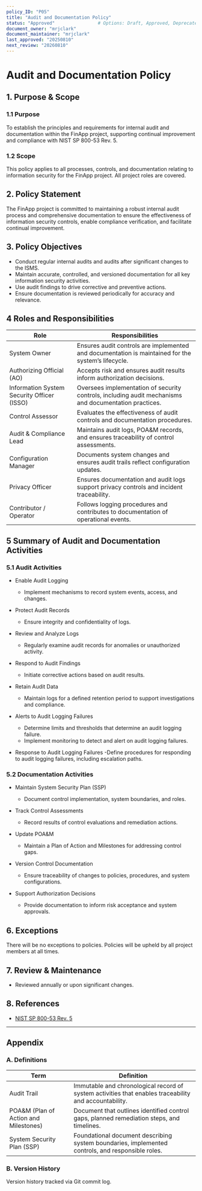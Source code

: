 ```yaml
---
policy_ID: "P05"
title: "Audit and Documentation Policy"
status: "Approved"                # Options: Draft, Approved, Deprecated
document_owner: "mrjclark"
document_maintainer: "mrjclark"
last_approved: "20250810"
next_review: "20260810"
---
```

# Audit and Documentation Policy

## 1. Purpose & Scope

### 1.1 Purpose
To establish the principles and requirements for internal audit and documentation within the FinApp project, supporting continual improvement and compliance with NIST SP 800-53 Rev. 5.

### 1.2 Scope
This policy applies to all processes, controls, and documentation relating to information security for the FinApp project. All project roles are covered.

## 2. Policy Statement
The FinApp project is committed to maintaining a robust internal audit process and comprehensive documentation to ensure the effectiveness of information security controls, enable compliance verification, and facilitate continual improvement.

## 3. Policy Objectives
- Conduct regular internal audits and audits after significant changes to the ISMS.
- Maintain accurate, controlled, and versioned documentation for all key information security activities.
- Use audit findings to drive corrective and preventive actions.
- Ensure documentation is reviewed periodically for accuracy and relevance.

## 4 Roles and Responsibilities

| Role | Responsibilities |
|------|------------------|
| System Owner | Ensures audit controls are implemented and documentation is maintained for the system’s lifecycle. |
| Authorizing Official (AO) | Accepts risk and ensures audit results inform authorization decisions. |
| Information System Security Officer (ISSO) | Oversees implementation of security controls, including audit mechanisms and documentation practices. |
| Control Assessor | Evaluates the effectiveness of audit controls and documentation procedures. |
| Audit & Compliance Lead | Maintains audit logs, POA&M records, and ensures traceability of control assessments. |
| Configuration Manager | Documents system changes and ensures audit trails reflect configuration updates. |
| Privacy Officer | Ensures documentation and audit logs support privacy controls and incident traceability. |
| Contributor / Operator | Follows logging procedures and contributes to documentation of operational events. |


## 5 Summary of Audit and Documentation Activities

### 5.1 Audit Activities

- Enable Audit Logging  
  - Implement mechanisms to record system events, access, and changes.

- Protect Audit Records  
  - Ensure integrity and confidentiality of logs.

- Review and Analyze Logs  
  - Regularly examine audit records for anomalies or unauthorized activity.

- Respond to Audit Findings  
  - Initiate corrective actions based on audit results.

- Retain Audit Data  
  - Maintain logs for a defined retention period to support investigations and compliance.

- Alerts to Audit Logging Failures
  - Determine limits and thresholds that determine an audit logging failure.
  - Implement monitoring to detect and alert on audit logging failures.

- Response to Audit Logging Failures
  -Define procedures for responding to audit logging failures, including escalation paths.

### 5.2 Documentation Activities

- Maintain System Security Plan (SSP)  
  - Document control implementation, system boundaries, and roles.

- Track Control Assessments  
  - Record results of control evaluations and remediation actions.

- Update POA&M  
  - Maintain a Plan of Action and Milestones for addressing control gaps.

- Version Control Documentation  
  - Ensure traceability of changes to policies, procedures, and system configurations.

- Support Authorization Decisions  
  - Provide documentation to inform risk acceptance and system approvals.

## 6. Exceptions
There will be no exceptions to policies. Policies will be upheld by all project members at all times.

## 7. Review & Maintenance
* Reviewed annually or upon significant changes.

## 8. References
- [NIST SP 800-53 Rev. 5](https://csrc.nist.gov/publications/detail/sp/800-53/rev-5/final)

---

## Appendix

### A. Definitions
| Term                          | Definition                                                                                      |
|------------------------------|-------------------------------------------------------------------------------------------------|
| Audit Trail              | Immutable and chronological record of system activities that enables traceability and accountability.         |
| POA&M (Plan of Action and Milestones) | Document that outlines identified control gaps, planned remediation steps, and timelines. |
| System Security Plan (SSP) | Foundational document describing system boundaries, implemented controls, and responsible roles. |


### B. Version History
Version history tracked via Git commit log.
